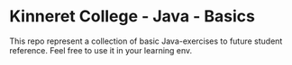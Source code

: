 # Kinneret College - Java - Basics
This repo represent a collection of basic Java-exercises to future student reference.
Feel free to use it in your learning env.

